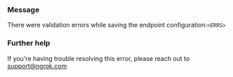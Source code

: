 
### Message
There were validation errors while saving the endpoint configuration:<code>&lt;ERRS&gt;</code>

### Further help
If you're having trouble resolving this error, please reach out to [support@ngrok.com](mailto:support@ngrok.com?subject=Help%20with%20ERR_NGROK_1628)

